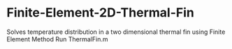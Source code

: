 # Finite-Element-2D-Thermal-Fin
Solves temperature distribution in a two dimensional thermal fin using Finite Element Method
Run ThermalFin.m
